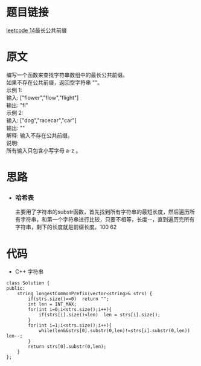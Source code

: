 # 题目链接
[leetcode 14](https://leetcode-cn.com/problems/longest-common-prefix/)最长公共前缀  

# 原文
编写一个函数来查找字符串数组中的最长公共前缀。  
如果不存在公共前缀，返回空字符串 ""。  
示例 1:  
输入: ["flower","flow","flight"]  
输出: "fl"  
示例 2:  
输入: ["dog","racecar","car"]  
输出: ""  
解释: 输入不存在公共前缀。  
说明:  
所有输入只包含小写字母 a-z 。  

# 思路
- ### **哈希表**
  主要用了字符串的substr函数，首先找到所有字符串的最短长度，然后遍历所有字符串，和第一个字符串进行比较，只要不相等，长度--，直到遍历完所有字符串，剩下的长度就是前缀长度。100 62 

# 代码
- C++ 字符串
```
class Solution {
public:
    string longestCommonPrefix(vector<string>& strs) {
        if(strs.size()==0)  return "";
        int len = INT_MAX;
        for(int i=0;i<strs.size();i++){
            if(strs[i].size()<len)  len = strs[i].size();
        }
        for(int i=1;i<strs.size();i++){
            while(len&&strs[0].substr(0,len)!=strs[i].substr(0,len))    len--;
        }
        return strs[0].substr(0,len);
    }
};
```
